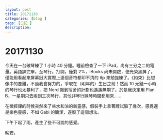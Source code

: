 ```yaml
---
layout: post
title: 20171130
categories: [blog ]
tags: [日記 ]
description:
---
```


# 20171130

今天在一台破琴練了 1 小時 40 分鐘。睡前檢查了一下 iPad，尚有三分之二的電量。英語課完畢，至琴行，打開，僅剩 2%，iBooks 尚未開啟，便光榮黑屏了。僅能用看起來屏幕挺大實際上連個音符都印不清的 6p 來勉強練了。《約束》比想像中的要難，不過我會努力的，爭取在（明年的）生日之前！然而 10 元錢一小時的琴行也太暴利了，把 Nord 搬到宿舍的計劃也遙遙無期了。於是我決定用 Plan B，一星期只去兩到三次琴行，其他非琴行練琴時間都用來……

在微經課的時候突然來了些水和油的新靈感，假裝手上拿著牌試驗了幾次，感覺還是樂色靈感，不如 Gabi 的簡潔，遂廢了這個想法。

下午下起了雨，產生了些不可說的感覺。

晚安。
